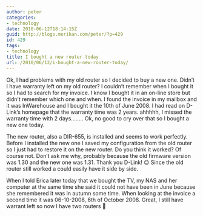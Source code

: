 ```yaml
---
author: peter
categories:
- technology
date: 2010-06-12T18:14:15Z
guid: http://blogs.merikan.com/peter/?p=429
id: 429
tags:
- technology
title: I bought a new router today
url: /2010/06/12/i-bought-a-new-router-today/
---
```


Ok, I had problems with my old router so I decided to buy a new one. Didn’t I have warranty left on my old router? I couldn’t remember when I bought it so I had to search for my invoice. I know I bought it in an on-line store but didn’t remember which one and when. I found the invoice in my mailbox and it was InWarehouse and I bought it the 10th of June 2008. I had read on D-Link’s homepage that the warranty time was 2 years. ahhhhh, I missed the warranty time with 2 days…….. Ok, no good to cry over that so I bought a new one today.

The new router, also a DIR-655, is installed and seems to work perfectly. Before I installed the new one I saved my configuration from the old router so I just had to restore it on the new router. Do you think it worked? Of course not. Don’t ask me why, probably because the old firmware version was 1.30 and the new one was 1.31. Thank you D-Link! 😉 Since the old router still worked a could easily have it side by side.

When I told Erica later today that we bought the TV, my NAS and her computer at the same time she said it could not have been in June because she remembered it was in autumn some time. When looking at the invoice a second time it was 06-10-2008, 6th of October 2008. Great, I still have warrant left so now I have two routers 🙂
